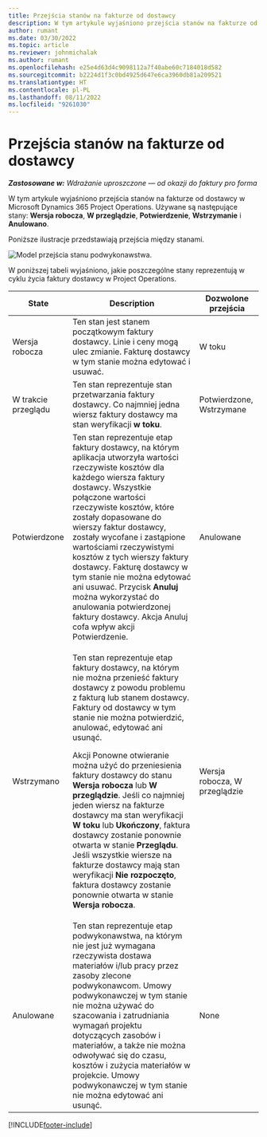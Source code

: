 ```yaml
---
title: Przejścia stanów na fakturze od dostawcy
description: W tym artykule wyjaśniono przejścia stanów na fakturze od dostawcy w Microsoft Dynamics 365 Project Operations.
author: rumant
ms.date: 03/30/2022
ms.topic: article
ms.reviewer: johnmichalak
ms.author: rumant
ms.openlocfilehash: e25e4d63d4c9098112a7f40abe60c7184018d582
ms.sourcegitcommit: b2224d1f3c0bd4925d647e6ca3960db81a209521
ms.translationtype: HT
ms.contentlocale: pl-PL
ms.lasthandoff: 08/11/2022
ms.locfileid: "9261030"
---
```

# <a name="state-transitions-on-a-vendor-invoice"></a>Przejścia stanów na fakturze od dostawcy

_**Zastosowane w:** Wdrażanie uproszczone — od okazji do faktury pro forma_

W tym artykule wyjaśniono przejścia stanów na fakturze od dostawcy w Microsoft Dynamics 365 Project Operations. Używane są następujące stany: **Wersja robocza**, **W przeglądzie**, **Potwierdzenie**, **Wstrzymanie** i **Anulowano**.

Poniższe ilustracje przedstawiają przejścia między stanami.

![Model przejścia stanu podwykonawstwa.](../media/VI_State_Model.jpg)

W poniższej tabeli wyjaśniono, jakie poszczególne stany reprezentują w cyklu życia faktury dostawcy w Project Operations.

| State | Description | Dozwolone przejścia |
| --- | --- | --- |
| Wersja robocza | Ten stan jest stanem początkowym faktury dostawcy. Linie i ceny mogą ulec zmianie. Fakturę dostawcy w tym stanie można edytować i usuwać. | W toku |
| W trakcie przeglądu | Ten stan reprezentuje stan przetwarzania faktury dostawcy. Co najmniej jedna wiersz faktury dostawcy ma stan weryfikacji **w toku**. | Potwierdzone, Wstrzymane |
| Potwierdzone | Ten stan reprezentuje etap faktury dostawcy, na którym aplikacja utworzyła wartości rzeczywiste kosztów dla każdego wiersza faktury dostawcy. Wszystkie połączone wartości rzeczywiste kosztów, które zostały dopasowane do wierszy faktur dostawcy, zostały wycofane i zastąpione wartościami rzeczywistymi kosztów z tych wierszy faktury dostawcy. Fakturę dostawcy w tym stanie nie można edytować ani usuwać. Przycisk **Anuluj** można wykorzystać do anulowania potwierdzonej faktury dostawcy. Akcja Anuluj cofa wpływ akcji Potwierdzenie. | Anulowane |
| Wstrzymano | <p>Ten stan reprezentuje etap faktury dostawcy, na którym nie można przenieść faktury dostawcy z powodu problemu z fakturą lub stanem dostawcy. Faktury od dostawcy w tym stanie nie można potwierdzić, anulować, edytować ani usunąć.</p><p>Akcji Ponowne otwieranie można użyć do przeniesienia faktury dostawcy do stanu **Wersja robocza** lub **W przeglądzie**. Jeśli co najmniej jeden wiersz na fakturze dostawcy ma stan weryfikacji **W toku** lub **Ukończony**, faktura dostawcy zostanie ponownie otwarta w stanie **Przeglądu**. Jeśli wszystkie wiersze na fakturze dostawcy mają stan weryfikacji **Nie rozpoczęto**, faktura dostawcy zostanie ponownie otwarta w stanie **Wersja robocza**.</p> | Wersja robocza, W przeglądzie |
| Anulowane | Ten stan reprezentuje etap podwykonawstwa, na którym nie jest już wymagana rzeczywista dostawa materiałów i/lub pracy przez zasoby zlecone podwykonawcom. Umowy podwykonawczej w tym stanie nie można używać do szacowania i zatrudniania wymagań projektu dotyczących zasobów i materiałów, a także nie można odwoływać się do czasu, kosztów i zużycia materiałów w projekcie. Umowy podwykonawczej w tym stanie nie można edytować ani usunąć. | None |

[!INCLUDE[footer-include](../../includes/footer-banner.md)]
